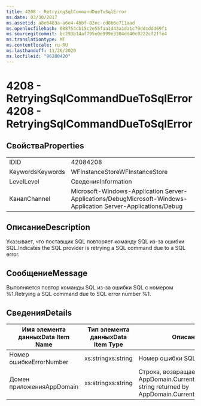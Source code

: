 ```yaml
---
title: 4208 - RetryingSqlCommandDueToSqlError
ms.date: 03/30/2017
ms.assetid: a8e6483a-a6e4-4bbf-82ec-cd8b6e711aad
ms.openlocfilehash: 088754cb15c2e55faa1d43a1da1c79ddcddd69f1
ms.sourcegitcommit: bc293b14af795e0e999e3304dd40c0222cf2ffe4
ms.translationtype: MT
ms.contentlocale: ru-RU
ms.lasthandoff: 11/26/2020
ms.locfileid: "96280420"
---
```

# <a name="4208---retryingsqlcommandduetosqlerror"></a><span data-ttu-id="a788f-102">4208 - RetryingSqlCommandDueToSqlError</span><span class="sxs-lookup"><span data-stu-id="a788f-102">4208 - RetryingSqlCommandDueToSqlError</span></span>

## <a name="properties"></a><span data-ttu-id="a788f-103">Свойства</span><span class="sxs-lookup"><span data-stu-id="a788f-103">Properties</span></span>  
  
|||  
|-|-|  
|<span data-ttu-id="a788f-104">ID</span><span class="sxs-lookup"><span data-stu-id="a788f-104">ID</span></span>|<span data-ttu-id="a788f-105">4208</span><span class="sxs-lookup"><span data-stu-id="a788f-105">4208</span></span>|  
|<span data-ttu-id="a788f-106">Keywords</span><span class="sxs-lookup"><span data-stu-id="a788f-106">Keywords</span></span>|<span data-ttu-id="a788f-107">WFInstanceStore</span><span class="sxs-lookup"><span data-stu-id="a788f-107">WFInstanceStore</span></span>|  
|<span data-ttu-id="a788f-108">Level</span><span class="sxs-lookup"><span data-stu-id="a788f-108">Level</span></span>|<span data-ttu-id="a788f-109">Сведения</span><span class="sxs-lookup"><span data-stu-id="a788f-109">Information</span></span>|  
|<span data-ttu-id="a788f-110">Канал</span><span class="sxs-lookup"><span data-stu-id="a788f-110">Channel</span></span>|<span data-ttu-id="a788f-111">Microsoft-Windows-Application Server-Applications/Debug</span><span class="sxs-lookup"><span data-stu-id="a788f-111">Microsoft-Windows-Application Server-Applications/Debug</span></span>|  
  
## <a name="description"></a><span data-ttu-id="a788f-112">Описание</span><span class="sxs-lookup"><span data-stu-id="a788f-112">Description</span></span>  

 <span data-ttu-id="a788f-113">Указывает, что поставщик SQL повторяет команду SQL из-за ошибки SQL.</span><span class="sxs-lookup"><span data-stu-id="a788f-113">Indicates the SQL provider is retrying a SQL command due to a SQL error.</span></span>  
  
## <a name="message"></a><span data-ttu-id="a788f-114">Сообщение</span><span class="sxs-lookup"><span data-stu-id="a788f-114">Message</span></span>  

 <span data-ttu-id="a788f-115">Выполняется повтор команды SQL из-за ошибки SQL с номером %1.</span><span class="sxs-lookup"><span data-stu-id="a788f-115">Retrying a SQL command due to SQL error number %1.</span></span>  
  
## <a name="details"></a><span data-ttu-id="a788f-116">Сведения</span><span class="sxs-lookup"><span data-stu-id="a788f-116">Details</span></span>  
  
|<span data-ttu-id="a788f-117">Имя элемента данных</span><span class="sxs-lookup"><span data-stu-id="a788f-117">Data Item Name</span></span>|<span data-ttu-id="a788f-118">Тип элемента данных</span><span class="sxs-lookup"><span data-stu-id="a788f-118">Data Item Type</span></span>|<span data-ttu-id="a788f-119">Описание</span><span class="sxs-lookup"><span data-stu-id="a788f-119">Description</span></span>|  
|--------------------|--------------------|-----------------|  
|<span data-ttu-id="a788f-120">Номер ошибки</span><span class="sxs-lookup"><span data-stu-id="a788f-120">ErrorNumber</span></span>|<span data-ttu-id="a788f-121">xs:string</span><span class="sxs-lookup"><span data-stu-id="a788f-121">xs:string</span></span>|<span data-ttu-id="a788f-122">Номер ошибки SQL.</span><span class="sxs-lookup"><span data-stu-id="a788f-122">The SQL error number.</span></span>|  
|<span data-ttu-id="a788f-123">Домен приложения</span><span class="sxs-lookup"><span data-stu-id="a788f-123">AppDomain</span></span>|<span data-ttu-id="a788f-124">xs:string</span><span class="sxs-lookup"><span data-stu-id="a788f-124">xs:string</span></span>|<span data-ttu-id="a788f-125">Строка, возвращаемая AppDomain.CurrentDomain.FriendlyName.</span><span class="sxs-lookup"><span data-stu-id="a788f-125">The string returned by AppDomain.CurrentDomain.FriendlyName.</span></span>|

